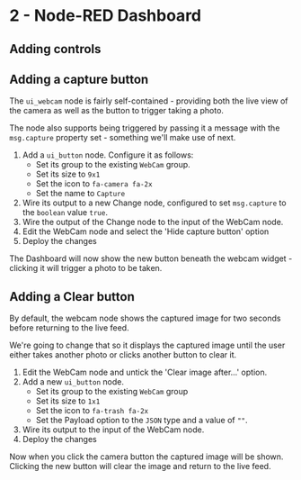 # 2 - Node-RED Dashboard

## Adding controls

## Adding a capture button

The `ui_webcam` node is fairly self-contained - providing both the live view
of the camera as well as the button to trigger taking a photo.

The node also supports being triggered by passing it a message with the `msg.capture`
property set - something we'll make use of next.

1. Add a `ui_button` node. Configure it as follows:
     - Set its group to the existing `WebCam` group.
     - Set its size to `9x1`
     - Set the icon to `fa-camera fa-2x`
     - Set the name to `Capture`
2. Wire its output to a new Change node, configured to set `msg.capture` to
   the `boolean` value `true`.
3. Wire the output of the Change node to the input of the WebCam node.
4. Edit the WebCam node and select the 'Hide capture button' option
5. Deploy the changes

The Dashboard will now show the new button beneath the webcam widget - clicking
it will trigger a photo to be taken.

## Adding a Clear button

By default, the webcam node shows the captured image for two seconds before
returning to the live feed.

We're going to change that so it displays the captured image until the user
either takes another photo or clicks another button to clear it.

1. Edit the WebCam node and untick the 'Clear image after...' option.
2. Add a new `ui_button` node.
     - Set its group to the existing `WebCam` group
     - Set its size to `1x1`
     - Set the icon to `fa-trash fa-2x`
     - Set the Payload option to the `JSON` type and a value of `""`.
3. Wire its output to the input of the WebCam node.
4. Deploy the changes

Now when you click the camera button the captured image will be shown. Clicking
the new button will clear the image and return to the live feed.